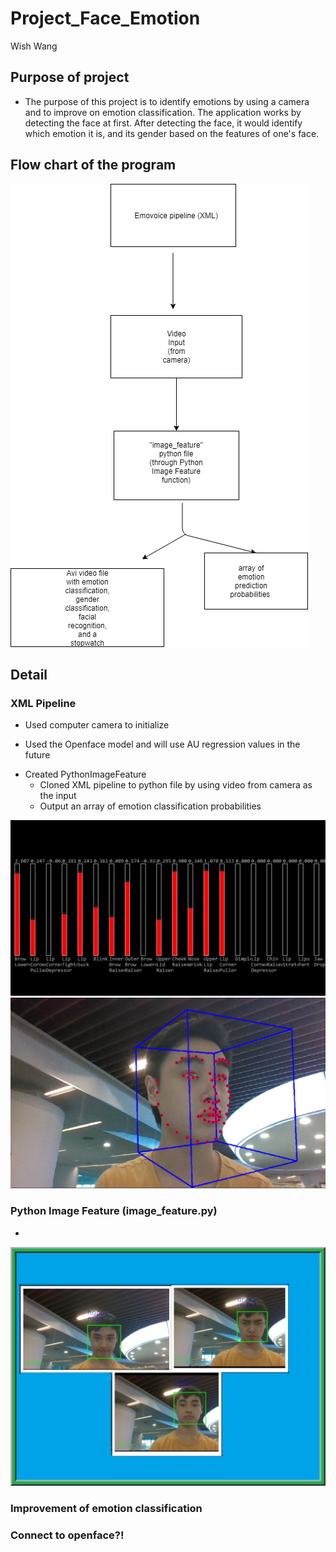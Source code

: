 # Project_Face_Emotion
Wish Wang

## Purpose of project
* The purpose of this project is to identify emotions by using a camera and to improve on emotion classification. The application works by detecting the face at first. After detecting the face, it would identify which emotion it is, and its gender based on the features of one's face. 

## Flow chart of the program
![](IM/Flow_Chart.png)

## Detail
### XML Pipeline
* Used computer camera to initialize 
- Used the Openface model and will use AU regression values in the future
* Created PythonImageFeature
     * Cloned XML pipeline to python file by using video from camera as the input
     - Output an array of emotion classification probabilities

![](IM/AUClassificationChart.PNG)
![](IM/OpenFaceImage.PNG)
### Python Image Feature (image_feature.py)
* 

![](IM/ExampleClassification.png)
### Improvement of emotion classification

### Connect to openface?!
